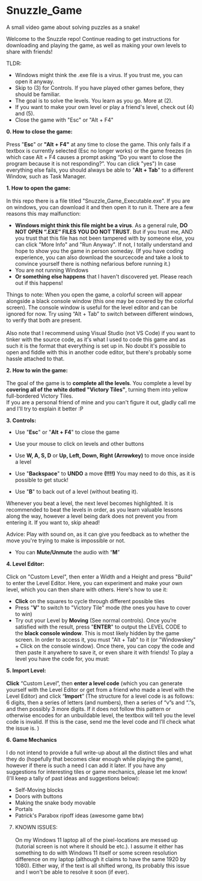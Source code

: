 # Snuzzle_Game
A small video game about solving puzzles as a snake!

Welcome to the Snuzzle repo! Continue reading to get instructions for downloading and playing the game, as well as making your own levels to share with friends!

TLDR:
- Windows might think the .exe file is a virus. If you trust me, you can open it anyway.
- Skip to (3) for Controls. If you have played other games before, they should be familiar.
- The goal is to solve the levels. You learn as you go. More at (2).
- If you want to make your own level or play a friend's level, check out (4) and (5).
- Close the game with "Esc" or "Alt + F4"

**0. How to close the game:**<br><br>Press "**Esc**" or **"Alt + F4"** at any time to close the game.
This only fails if a textbox is currently selected (Esc no longer works) or the game freezes (in which case Alt + F4 causes a prompt asking “Do you want to close the program because it is not responding?”. You can click "yes")
In case everything else fails, you should always be able to "**Alt + Tab**" to a different Window, such as Task Manager.

**1. How to open the game:**<br><br>In this repo there is a file titled "Snuzzle_Game_Executable.exe". If you are on windows, you can download it and then open it to run it. 
There are a few reasons this may malfunction:
- **Windows might think this file might be a virus**. As a general rule, **DO NOT OPEN “.EXE” FILES YOU DO NOT TRUST**. But if you trust me, AND you trust that this file has not been tampered with by someone else, you can click "More Info" and "Run Anyway". If not, I totally understand and hope to show you the game in person someday. (If you have coding experience, you can also download the sourcecode and take a look to convince yourself there is nothing nefarious before running it.)
- You are not running Windows
- **Or something else happens** that I haven't discovered yet. Please reach out if this happens!

Things to note: When you open the game, a colorful screen will appear alongside a black console window (this one may be covered by the colorful screen). The console window is useful for the level editor and can be ignored for now. Try using “Alt + Tab” to switch between different windows, to verify that both are present. <br><br>Also note that I recommend using Visual Studio (not VS Code) if you want to tinker with the source code, as it's what I used to code this game and as such it is the format that everything is set up in. No doubt it's possible to open and fiddle with this in another code editor, but there's probably some hassle attached to that. 

**2. How to win the game:**<br><br>The goal of the game is to **complete all the levels**.
You complete a level by **covering all of the white dotted "Victory Tiles"**, turning them into yellow full-bordered Victory Tiles.<br>If you are a personal friend of mine and you can't figure it out, gladly call me and I'll try to explain it better :P

**3. Controls:**
- Use "**Esc**" or "**Alt + F4**" to close the game

- Use your mouse to click on levels and other buttons

- Use **W, A, S, D** or **Up, Left, Down, Right (Arrowkey)** to move once inside a level

- Use "**Backspace**" to **UNDO** a move **(!!!!)** You may need to do this, as it is possible to get stuck!

- Use "**B**" to back out of a level (without beating it).

Whenever you beat a level, the next level becomes highlighted. It is recommended to beat the levels in order, as you learn valuable lessons along the way, however a level being dark does not prevent you from entering it. If you want to, skip ahead!

Advice: Play with sound on, as it can give you feedback as to whether the move you're trying to make is impossible or not.
- You can **Mute/Unmute** the audio with “**M**” 

**4. Level Editor:**<br><br>Click on "Custom Level", then enter a Width and a Height and press "Build" to enter the Level Editor. Here, you can experiment and make your own level, which you can then share with others. Here's how to use it:
- **Click** on the squares to cycle through different possible tiles
- Press "**V**" to switch to "Victory Tile" mode (the ones you have to cover to win)
- Try out your Level by **Moving** (See normal controls).
Once you’re satisfied with the result, press "**ENTER**" to output the LEVEL CODE to the **black console window**. This is most likely hidden by the game screen.
In order to access it, you must "Alt + Tab" to it (or "Windowskey" + Click on the console window). Once there, you can copy the code and then paste it anywhere to save it, or even share it with friends! To play a level you have the code for, you must:

**5. Import Level:**<br><br>**Click** “Custom Level”, then **enter a level code** (which you can generate yourself with the Level Editor or get from a friend who made a level with the Level Editor) and click “**Import**”
(The structure for a level code is as follows: 6 digits, then a series of letters (and numbers), then a series of “v”s and “.”s, and then possibly 3 more digits. If it does not follow this pattern or otherwise encodes for an unbuildable level, the textbox will tell you the level code is invalid. If this is the case, send me the level code and I’ll check what the issue is. )

**6. Game Mechanics**<br><br>I do not intend to provide a full write-up about all the distinct tiles and what they do (hopefully that becomes clear enough while playing the game), however if there is such a need I can add it later.
If you have any suggestions for interesting tiles or game mechanics, please let me know! (I'll keep a tally of past ideas and suggestions below):
- Self-Moving blocks
- Doors with buttons
- Making the snake body movable
- Portals
- Patrick's Parabox ripoff ideas (awesome game btw)

7. KNOWN ISSUES:<br><br>On my Windows 11 laptop all of the pixel-locations are messed up (tutorial screen is not where it should be etc.). I assume it either has something to do with Windows 11 itself or some screen resolution difference on my laptop (although it claims to have the same 1920 by 1080). Either way, if the text is all shifted wrong, its probably this issue and I won't be able to resolve it soon (if ever).  
